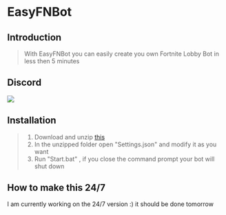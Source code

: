 # EasyFNBot

## Introduction

> With EasyFNBot you can easily create you own Fortnite Lobby Bot in less then 5 minutes

## Discord
<a href="https://discord.gg/jxgZH6Z"><img src="https://discordapp.com/api/guilds/629295115751522305/widget.png?style=banner2"></a>

## Installation

> 1. Download and unzip [this](https://github.com/LupusLeaks/EasyFNBot/releases/download/EasyFNBot/EasyFNBot.zip)
> 2. In the unzipped folder open "Settings.json" and modify it as you want
> 3. Run "Start.bat" , if you close the command prompt your bot will shut down

## How to make this 24/7
I am currently working on the 24/7 version :) it should be done tomorrow
